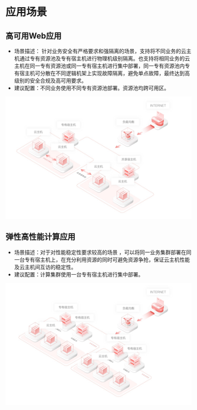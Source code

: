 # 应用场景

## 高可用Web应用

* 场景描述： 针对业务安全有严格要求和强隔离的场景，支持将不同业务的云主机通过专有资源池及专有宿主机进行物理机级别隔离。也支持将相同业务的云主机在同一专有资源池或同一专有宿主机进行集中部署，同一专有资源池内专有宿主机可分散在不同逻辑机架上实现故障隔离，避免单点故障，最终达到高级别的安全合规及高可用要求。
* 建议配置：不同业务使用不同专有资源池部署。资源池均跨可用区。

![](../../../../image/dh/scenarios1.jpg)

## 弹性高性能计算应用

* 场景描述：对于对性能稳定性要求较高的场景 ，可以将同一业务集群部署在同一台专有宿主机上，在充分利用资源的同时可避免资源争抢，保证云主机性能及云主机间互访的稳定性。
* 建议配置：计算集群使用一台专有宿主机进行集中部署。

![](../../../../image/dh/scenarios2.jpg)
